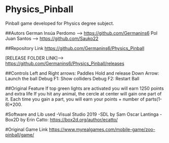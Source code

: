 # Physics_Pinball
Pinball game developed for Physics degree subject.

##Autors
German Insúa Perdomo --> https://github.com/Germanins6
Pol Juan Santos --> https://github.com/Sauko22

##Repository Link
https://github.com/Germanins6/Physics_Pinball

[RELEASE FOLDER LINK]--> https://github.com/Germanins6/Physics_Pinball/releases

##Controls
Left and Right arrows: Paddles
Hold and release Down Arrow: Launch the ball
Debug F1: Show colliders
Debug F2: Restart Ball

##Original Feature
If top green lights are activated you will earn 1250 points and extra life
If you hit any animal, the cercle at center will gain one part of it. Each time you gain a part, you will earn your points + number of parts(1-8)*200.

#Software and Lib used
-Visual Studio 2019
-SDL by Sam Oscar Lantinga
-Box2D by Erin Catto: https://box2d.org/author/ecatto/

#Original Game Link
https://www.myrealgames.com/mobile-game/zoo-pinball/game/
